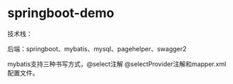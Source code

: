 # springboot-demo


技术栈：
<p>后端：springboot、mybatis、mysql、pagehelper、swagger2
<p>mybatis支持三种书写方式，@select注解 @selectProvider注解和mapper.xml配置文件。 
